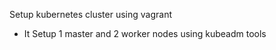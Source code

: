 

Setup kubernetes cluster using vagrant 

- It Setup 1 master and 2 worker nodes using kubeadm tools 


